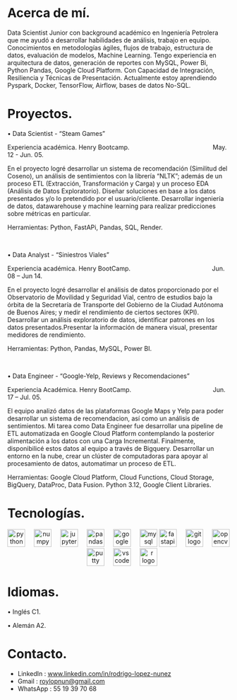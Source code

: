 # Acerca de mí.

<p align="left">Data Scientist Junior con background académico en Ingeniería Petrolera que me ayudó a 
desarrollar habilidades de análisis, trabajo en equipo. Conocimientos en metodologías ágiles, 
flujos de trabajo, estructura de datos, evaluación de modelos, Machine Learning. Tengo 
experiencia en arquitectura de datos, generación de reportes con MySQL, Power Bi, Python
Pandas, Google Cloud Platform. Con Capacidad de Integración, Resiliencia y Técnicas de 
Presentación. Actualmente estoy aprendiendo Pyspark, Docker, TensorFlow, Airflow, bases de 
datos No-SQL.</p>

# Proyectos. 
<p>&bull;&nbsp;Data Scientist - &ldquo;Steam Games&rdquo;</p>
<p>Experiencia acad&eacute;mica. Henry Bootcamp.&nbsp; &nbsp; &nbsp; &nbsp; &nbsp; &nbsp; &nbsp; &nbsp; &nbsp; &nbsp; &nbsp; &nbsp; &nbsp; &nbsp; &nbsp; &nbsp; &nbsp; &nbsp; &nbsp; &nbsp; &nbsp; &nbsp; &nbsp; &nbsp; May. 12 - Jun. 05.</p>
<p>En el proyecto logr&eacute; desarrollar un sistema de recomendaci&oacute;n (Similitud del Coseno), un an&aacute;lisis de sentimientos con la librer&iacute;a &ldquo;NLTK&rdquo;; adem&aacute;s de un proceso ETL (Extracci&oacute;n, Transformaci&oacute;n y Carga) y un proceso EDA (An&aacute;lisis de Datos Exploratorio). Dise&ntilde;ar soluciones en base a los datos presentados y/o lo pretendido por el usuario/cliente. Desarrollar ingenier&iacute;a de datos, datawarehouse y machine learning para realizar predicciones sobre m&eacute;tricas en particular.</p>
<p>Herramientas: Python, FastAPi, Pandas, SQL, Render.</p>
<p>&nbsp;</p>
<p>&bull; Data Analyst - &ldquo;Siniestros Viales&rdquo;</p>
<p>Experiencia acad&eacute;mica. Henry BootCamp.&nbsp; &nbsp; &nbsp; &nbsp; &nbsp; &nbsp; &nbsp; &nbsp; &nbsp; &nbsp; &nbsp; &nbsp; &nbsp; &nbsp; &nbsp; &nbsp; &nbsp; &nbsp; &nbsp; &nbsp; &nbsp; &nbsp; &nbsp; &nbsp;Jun. 08 &ndash; Jun 14.</p>
<p>En el proyecto logr&eacute; desarrollar el an&aacute;lisis de datos proporcionado por el Observatorio de Movilidad y Seguridad Vial, centro de estudios bajo la &oacute;rbita de la Secretar&iacute;a de Transporte del Gobierno de la Ciudad Aut&oacute;noma de Buenos Aires; y medir el rendimiento de ciertos sectores (KPI). Desarrollar un an&aacute;lisis exploratorio de datos, identificar patrones en los datos presentados.Presentar la informaci&oacute;n de manera visual, presentar medidores de rendimiento.</p>
<p>Herramientas: Python, Pandas, MySQL, Power BI.</p>
<p>&nbsp;</p>
<p>&bull; Data Engineer - &ldquo;Google-Yelp, Reviews y Recomendaciones&rdquo;</p>
<p>Experiencia Acad&eacute;mica. Henry BootCamp.&nbsp; &nbsp; &nbsp; &nbsp; &nbsp; &nbsp; &nbsp; &nbsp; &nbsp; &nbsp; &nbsp; &nbsp; &nbsp; &nbsp; &nbsp; &nbsp; &nbsp; &nbsp; &nbsp; &nbsp; &nbsp; &nbsp; &nbsp; &nbsp;Jun. 17 &ndash; Jul. 05.</p>
<p>El equipo analiz&oacute; datos de las plataformas Google Maps y Yelp para poder desarrollar un sistema de recomendacion, as&iacute; como un an&aacute;lisis de sentimientos. Mi tarea como Data Engineer fue desarrollar una pipeline de ETL automatizada en Google Cloud Platform contemplando la posterior alimentaci&oacute;n a los datos con una Carga Incremental. Finalmente, disponibilic&eacute; estos datos al equipo a trav&eacute;s de Bigquery. Desarrollar un entorno en la nube, crear un cl&uacute;ster de computadoras para apoyar al procesamiento de datos, automatimar un proceso de ETL.</p>
<p>Herramientas: Google Cloud Platform, Cloud Functions, Cloud Storage, BigQuery, DataProc, Data Fusion. Python 3.12, Google Client Libraries.&nbsp;</p>

# Tecnologías.

<div align="center">
  <img src="https://cdn.jsdelivr.net/gh/devicons/devicon/icons/python/python-original.svg" height="40" alt="python logo"  />
  <img width="12" />
  <img src="https://cdn.jsdelivr.net/gh/devicons/devicon/icons/numpy/numpy-original.svg" height="40" alt="numpy logo"  />
  <img width="12" />
  <img src="https://cdn.jsdelivr.net/gh/devicons/devicon/icons/jupyter/jupyter-original.svg" height="40" alt="jupyter logo"  />
  <img width="12" />
  <img src="https://cdn.jsdelivr.net/gh/devicons/devicon/icons/pandas/pandas-original.svg" height="40" alt="pandas logo"  />
  <img width="12" />
  <img src="https://cdn.jsdelivr.net/gh/devicons/devicon/icons/googlecloud/googlecloud-original.svg" height="40" alt="googlecloud logo"  />
  <img width="12" />
  <img src="https://cdn.jsdelivr.net/gh/devicons/devicon/icons/mysql/mysql-original.svg" height="40" alt="mysql logo"  />
  <img src="https://cdn.jsdelivr.net/gh/devicons/devicon/icons/fastapi/fastapi-original.svg" height="40" alt="fastapi logo"  />
  <img width="12" />
  <img src="https://cdn.jsdelivr.net/gh/devicons/devicon/icons/git/git-original.svg" height="40" alt="git logo"  />
  <img width="12" />
  <img src="https://cdn.jsdelivr.net/gh/devicons/devicon/icons/opencv/opencv-original.svg" height="40" alt="opencv logo"  />
  <img width="12" />
  <img src="https://cdn.jsdelivr.net/gh/devicons/devicon/icons/putty/putty-original.svg" height="40" alt="putty logo"  />
  <img width="12" />
  <img src="https://cdn.jsdelivr.net/gh/devicons/devicon/icons/vscode/vscode-original.svg" height="40" alt="vscode logo"  />
  <img width='12' />
  <img src="https://cdn.simpleicons.org/r/276DC3" height="40" alt="r logo"  />
</div>

# Idiomas.

<p>&bull; Ingl&eacute;s C1.</p>
<p>&bull; Alem&aacute;n A2.</p>

# Contacto.

* LinkedIn : www.linkedin.com/in/rodrigo-lopez-nunez
* Gmail : roylopnun@gmail.com
* WhatsApp : 55 19 39 70 68
